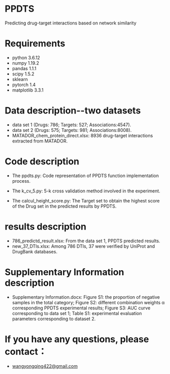 # PPDTS
Predicting drug-target interactions based on network similarity

# Requirements
* python 3.6.12
* numpy 1.19.2
* pandas 1.1.1 
* scipy 1.5.2
* sklearn 
* pytorch 1.4
* matplotlib 3.3.1

# Data description--two datasets

* data set 1 (Drugs: 786; Targets: 527; Associations:4547). 
* data set 2 (Drugs: 575; Targets: 981; Associations:8008).
* MATADOR_chem_protein_direct.xlsx: 8936 drug-target interactions extracted from MATADOR.

# Code description

* The ppdts.py: Code representation of PPDTS function implementation process.

* The k_cv_5.py: 5-k cross validation method involved in the experiment.

* The calcul_height_score.py: The Target set to obtain the highest score of the Drug set in the predicted results by PPDTS.

# results description

* 786_predictd_result.xlsx: From the data set 1, PPDTS predicted results.
* new_37_DTIs.xlsx: Among 786 DTIs, 37 were verified by UniProt and DrugBank databases.

# Supplementary Information description
* Supplementary Information.docx: Figure S1: the proportion of negative samples in the total category; Figure S2: different combination weights α corresponding PPDTS experimental results; Figure S3: AUC curve corresponding to data set 1;
Table S1: experimental evaluation parameters corresponding to dataset 2.

# If you have any questions, please contact： 

* wangyongqing422@gmail.com
